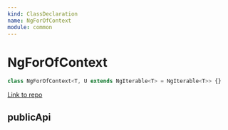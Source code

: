 ```yaml
---
kind: ClassDeclaration
name: NgForOfContext
module: common
---
```


# NgForOfContext

```ts
class NgForOfContext<T, U extends NgIterable<T> = NgIterable<T>> {}
```

[Link to repo](https://github.com/timdeschryver/angular/blob/master/packages/common/src/directives/ng_for_of.ts#L14-L32)

## publicApi
